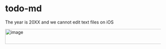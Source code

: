# todo-md

The year is 20XX and we cannot edit text files on iOS

<img width="551" height="49" alt="image" src="https://github.com/user-attachments/assets/814b396e-dacf-4009-9a40-0c4c23459c68" />

